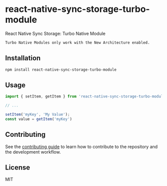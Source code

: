 # react-native-sync-storage-turbo-module

React Native Sync Storage: Turbo Native Module
```sh
Turbo Native Modules only work with the New Architecture enabled.
```

## Installation

```sh
npm install react-native-sync-storage-turbo-module
```

## Usage


```js
import { setItem, getItem } from 'react-native-sync-storage-turbo-module';

// ...

setItem('myKey', 'My Value');
const value = getItem('myKey')
```

## Contributing

See the [contributing guide](CONTRIBUTING.md) to learn how to contribute to the repository and the development workflow.

## License

MIT

